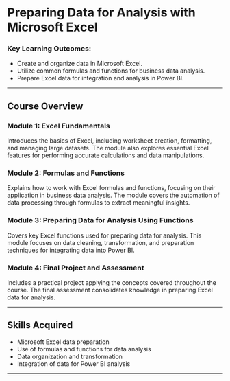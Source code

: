 # Preparing Data for Analysis with Microsoft Excel  

### Key Learning Outcomes:
- Create and organize data in Microsoft Excel.
- Utilize common formulas and functions for business data analysis.
- Prepare Excel data for integration and analysis in Power BI.

---

## Course Overview

### Module 1: **Excel Fundamentals**  
Introduces the basics of Excel, including worksheet creation, formatting, and managing large datasets. The module also explores essential Excel features for performing accurate calculations and data manipulations.

### Module 2: **Formulas and Functions**  
Explains how to work with Excel formulas and functions, focusing on their application in business data analysis. The module covers the automation of data processing through formulas to extract meaningful insights.

### Module 3: **Preparing Data for Analysis Using Functions**  
Covers key Excel functions used for preparing data for analysis. This module focuses on data cleaning, transformation, and preparation techniques for integrating data into Power BI.

### Module 4: **Final Project and Assessment**  
Includes a practical project applying the concepts covered throughout the course. The final assessment consolidates knowledge in preparing Excel data for analysis.

---

## Skills Acquired
- Microsoft Excel data preparation
- Use of formulas and functions for data analysis
- Data organization and transformation
- Integration of data for Power BI analysis

---
